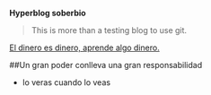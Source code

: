 **Hyperblog soberbio**  

> This is more than a testing blog to use git.

[El dinero es dinero, aprende algo dinero.](https://platzi.com/ "El dinero es dinero, aprende algo dinero.")

##Un gran poder conlleva una gran responsabilidad
* lo veras cuando lo veas